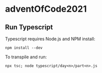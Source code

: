 # adventOfCode2021

## Run Typescript

Typescript requires Node.js and NPM install:

    npm install --dev

To transpile and run:

    npx tsc; node typescript/day<n>/part<n>.js
